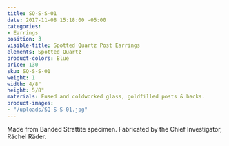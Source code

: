 ```yaml
---
title: SQ-S-S-01
date: 2017-11-08 15:18:00 -05:00
categories:
- Earrings
position: 3
visible-title: Spotted Quartz Post Earrings
elements: Spotted Quartz
product-colors: Blue
price: 130
sku: SQ-S-S-01
weight: 1
width: 4/8"
height: 5/8"
materials: Fused and coldworked glass, goldfilled posts & backs.
product-images:
- "/uploads/SQ-S-S-01.jpg"
---
```


Made from Banded Strattite specimen. Fabricated by the Chief Investigator, Ráchel Räder.